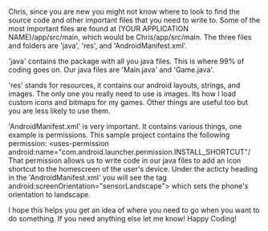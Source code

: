 Chris, since you are new you might not know where to look to find the source code and other important files that you need to write to. 
Some of the most important files are found at (YOUR APPLICATION NAME)/app/src/main, which would be Chris/app/src/main.
The three files and folders are 'java', 'res', and 'AndroidManifest.xml'.

'java' contains the package with all you java files. This is where 99% of coding goes on. Our java files are 'Main.java' and 'Game.java'.

'res' stands for resources, it contains our android layouts, strings, and images. The only one you really need to use is images. Its how 
I load custom icons and bitmaps for my games. Other things are useful too but you are less likely to use them.

'AndroidManifest.xml' is very important. It contains various things, one example is permissions. This sample project contains the following permission: <uses-permission android:name="com.android.launcher.permission.INSTALL_SHORTCUT"/
That permission allows us to write code in our java files to add an icon shortcut to the homescreen of the user's device.
Under the acticty heading in the 'AndroidManifest.xml' you will see the tag android:screenOrientation="sensorLandscape"> which sets the
phone's orientation to landscape. 



I hope this helps you get an idea of where you need to go when you want to do something. If you need anything else let me know!
Happy Coding!
